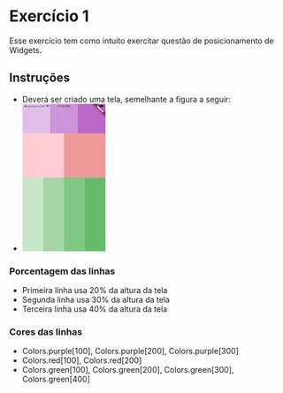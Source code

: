 # Exercício 1

Esse exercício tem como intuíto exercitar questão de posicionamento de Widgets.

## Instruções
- Deverá ser criado uma tela, semelhante a figura a seguir:
- ![alt text](tela-exercicio.png)

### Porcentagem das linhas
- Primeira linha usa 20% da altura da tela
- Segunda linha usa 30% da altura da tela
- Terceira linha usa 40% da altura da tela

### Cores das linhas
- Colors.purple[100], Colors.purple[200], Colors.purple[300]
- Colors.red[100], Colors.red[200]
- Colors.green[100], Colors.green[200], Colors.green[300], Colors.green[400]